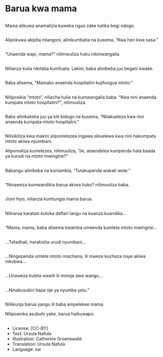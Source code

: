 # Barua kwa mama

##
Mama alikuwa
anamalizia kuweka
nguo zake katika begi
ndogo.

##
Alipokuwa akipita
mlangoni, alinikumbatia
na kusema, “Kwa heri
kwa sasa.”

##
“Unaenda wapi,
mama?” nilimwuliza
huku nikmwangalia.

##
Nilianza kulia nikitaka
kumfuata.
Lakini, baba alinibeba
juu begani kwake.

##
Baba alisema, “Mamako
anaenda hospitalini
kujifungua mtoto.”

##
Niliposikia “mtoto”,
niliacha kulia na
kumwangalia baba.
“Kwa nini anaenda
kumpata mtoto
hospitalini?”,
nilimuuliza.

##
Baba alinikalisha juu ya
kiti kidogo na kusema,
“Nitakueleza kwa nini
anaenda kumpata
mtoto hospitalini.”

##
Nilisikiliza kwa makini aliponielezea ingawa
sikuelewa kwa nini hakumpata mtoto akiwa
nyumbani.

Alipomaliza kunielezea, nilimuuliza, “Je,
ataendelea kunipenda hata baada ya kurudi
na mtoto mwingine?”

##
Babangu alinibeba na
kuniambia,
“Tutakupenda wakati
wote.”

##
“Ninaweza
kumwandikia barua
akiwa huko? nilimuuliza
baba.

##
Jioni hiyo, nilianza
kumtungia mama
barua.

##
Nilirarua karatasi
kutoka daftari langu na
kuanza kuandika...

##
“Mama, mama, baba
alisema kwamba
umeenda kumleta
mtoto mwingine...

##
...Tafadhali, harakisha
urudi nyumbani...

##
...Ningependa umlete
mtoto msichana, ili
niweze kucheza naye
akiwa mkubwa...

##
...Unaweza kuleta
wawili ili mmoja awe
wangu...

##
...Ninakusubiri hapa nje
ya nyumba yetu.”

##
Niliikunja barua yangu
ili baba ampelekee
mama.

Nilipoamka asubuhi
yake, barua haikuwapo.

##
* License: [CC-BY]
* Text: Ursula Nafula
* Illustration: Catherine Groenewald
* Translation: Ursula Nafula
* Language: sw
